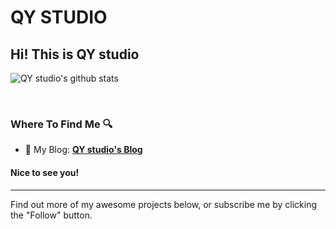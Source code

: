 
# QY STUDIO
## Hi! This is QY studio

![QY studio's github stats](https://github-readme-stats.vercel.app/api?username=qystudio0&show_icons=true&include_all_commits=true&locale=cn&theme=nord)

<br>

### Where To Find Me 🔍

- 📝 My Blog: [**QY studio's Blog**](https://qystudio.ltd)

#### Nice to see you! 

----

Find out more of my awesome projects below, or subscribe me by clicking the "Follow" button.
